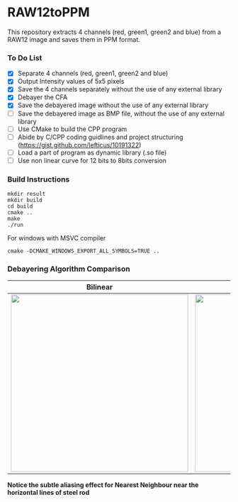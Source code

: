 # RAW12toPPM
This repository extracts 4 channels (red, green1, green2 and blue) from a RAW12 image and saves them in PPM format. 

### To Do List
- [x] Separate 4 channels (red, green1, green2 and blue)
- [x] Output Intensity values of 5x5 pixels
- [x] Save the 4 channels separately without the use of any external library
- [x] Debayer the CFA
- [x] Save the debayered image without the use of any external library
- [ ] Save the debayered image as BMP file, without the use of any external library
- [ ] Use CMake to build the CPP program
- [ ] Abide by C/CPP coding guidlines and project structuring (https://gist.github.com/lefticus/10191322)
- [ ] Load a part of program as dynamic library (.so file)
- [ ] Use non linear curve for 12 bits to 8bits conversion

### Build Instructions
```
mkdir result
mkdir build
cd build
cmake ..
make
./run
```

For windows with MSVC compiler
```
cmake -DCMAKE_WINDOWS_EXPORT_ALL_SYMBOLS=TRUE ..
```
### Debayering Algorithm Comparison

Bilinear                   |  Nearest Neighbour
:-------------------------:|:-------------------------:
<img src="https://drive.google.com/uc?export=view&id=1Gi5BYspwMC169NZ9BKIA-vacbk-EpUsu" width="400">  |  <img src="https://drive.google.com/uc?export=view&id=1g3L0NRcnk0svcdVnBnP4Y2BHN8DpsvN8" width="400">

**Notice the subtle aliasing effect for Nearest Neighbour near the horizontal lines of steel rod**
